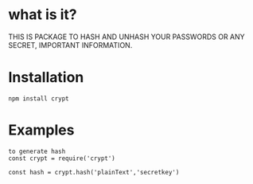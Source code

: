 # what is it?

THIS IS PACKAGE TO HASH AND UNHASH YOUR PASSWORDS OR ANY SECRET, IMPORTANT INFORMATION.

# Installation 

`npm install crypt`

# Examples
```
to generate hash
const crypt = require('crypt')

const hash = crypt.hash('plainText','secretkey')

```
